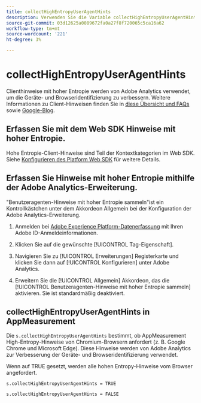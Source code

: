```yaml
---
title: collectHighEntropyUserAgentHints
description: Verwenden Sie die Variable collectHighEntropyUserAgentHints , um zu bestimmen, ob Adobe hohe Entropy-Hinweise von Chromium-Browsern anfordert (z. B. Google Chrome und Microsoft Edge).
source-git-commit: 03d12625a0089672fa0a27f8f720065c5ca16a62
workflow-type: tm+mt
source-wordcount: '221'
ht-degree: 3%

---
```



# collectHighEntropyUserAgentHints

Clienthinweise mit hoher Entropie werden von Adobe Analytics verwendet, um die Geräte- und Browseridentifizierung zu verbessern. Weitere Informationen zu Client-Hinweisen finden Sie in [diese Übersicht und FAQs](/help/technotes/client-hints.md) sowie [Google-Blog](https://web.dev/user-agent-client-hints/).

## Erfassen Sie mit dem Web SDK Hinweise mit hoher Entropie.

Hohe Entropie-Client-Hinweise sind Teil der Kontextkategorien im Web SDK. Siehe [Konfigurieren des Platform Web SDK](https://experienceleague.adobe.com/docs/experience-platform/edge/fundamentals/configuring-the-sdk.html?lang=en) für weitere Details.

## Erfassen Sie Hinweise mit hoher Entropie mithilfe der Adobe Analytics-Erweiterung.

&quot;Benutzeragenten-Hinweise mit hoher Entropie sammeln&quot;ist ein Kontrollkästchen unter dem Akkordeon Allgemein bei der Konfiguration der Adobe Analytics-Erweiterung.

1. Anmelden bei [Adobe Experience Platform-Datenerfassung](https://experience.adobe.com/#/@adobepm/data-collection) mit Ihren Adobe ID-Anmeldeinformationen.

1. Klicken Sie auf die gewünschte [!UICONTROL Tag-Eigenschaft].

1. Navigieren Sie zu [!UICONTROL Erweiterungen] Registerkarte und klicken Sie dann auf [!UICONTROL Konfigurieren] unter Adobe Analytics.

1. Erweitern Sie die [!UICONTROL Allgemein] Akkordeon, das die [!UICONTROL Benutzeragenten-Hinweise mit hoher Entropie sammeln] aktivieren. Sie ist standardmäßig deaktiviert.

## collectHighEntropyUserAgentHints in AppMeasurement

Die `s.collectHighEntropyUserAgentHints` bestimmt, ob AppMeasurement High-Entropy-Hinweise von Chromium-Browsern anfordert (z. B. Google Chrome und Microsoft Edge). Diese Hinweise werden von Adobe Analytics zur Verbesserung der Geräte- und Browseridentifizierung verwendet.

Wenn auf TRUE gesetzt, werden alle hohen Entropy-Hinweise vom Browser angefordert.

`s.collectHighEntropyUserAgentHints = TRUE`

`s.collectHighEntropyUserAgentHints = FALSE`